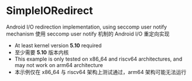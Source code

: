 # SimpleIORedirect
Android I/O redirection implementation, using seccomp user notify mechanism
使用 seccomp user notify 机制的 Android I/O 重定向实现

* At least kernel version **5.10** required
* 至少需要 **5.10** 版本内核
* This example is only tested on x86_64 and riscv64 architectures, and may not work on arm64 architecture
* 本示例仅在 x86_64 与 riscv64 架构上测试通过，arm64 架构可能无法运行
